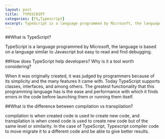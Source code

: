 ```yaml
---
layout: post
title:  TYPESCRIPT
categories: [TS,Typescript]
excerpt: TypeScript is a language programmed by Microsoft, the language is based on a language similar to Javascript but easy to read and find debugging.
---
```


##What is TypeScript?

TypeScript is a language programmed by Microsoft, the language is based on a language similar to Javascript but easy to read and find debugging.

##How does TypeScript help developers? Why is it a tool worth considering?

When it was originally created, it was judged by programmers because of its simplicity and the many features it came with. Today TypeScript supports classes, interfaces, and among others. The greatest functionality that this programming language has is the ease and performance with which it finds errors in the code before launching them or running them itself.

##What is the difference between compilation vs transpilation?

compilation is when created code is used to create new code, and transpilation is when creed code is used to create new code but of the same level or similarity. In the case of TypeScript, Typescript compiler code to move migrate it to a different code and be able to give better results.

